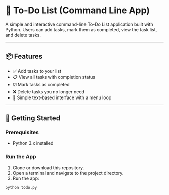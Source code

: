 # 📝 To-Do List (Command Line App)

A simple and interactive command-line To-Do List application built with Python. Users can add tasks, mark them as completed, view the task list, and delete tasks.

---

## 📦 Features

- ✅ Add tasks to your list
- 📋 View all tasks with completion status
- ☑️ Mark tasks as completed
- ❌ Delete tasks you no longer need
- 🔁 Simple text-based interface with a menu loop

---

## 🚀 Getting Started

### Prerequisites

- Python 3.x installed

### Run the App

1. Clone or download this repository.
2. Open a terminal and navigate to the project directory.
3. Run the app:

```bash
python todo.py
